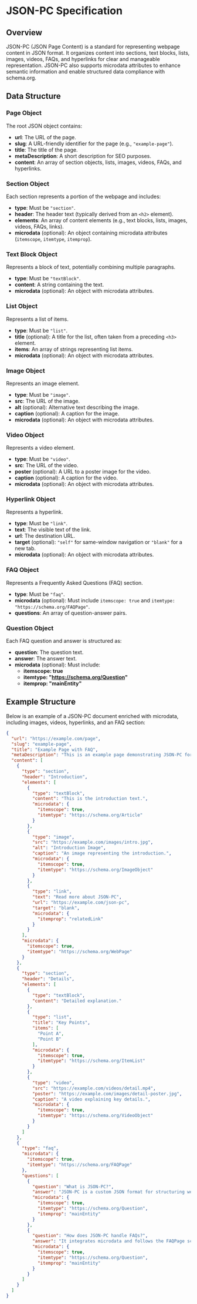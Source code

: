 <!-- spec.md -->
# JSON-PC Specification

## Overview

JSON-PC (JSON Page Content) is a standard for representing webpage content in JSON format. It organizes content into sections, text blocks, lists, images, videos, FAQs, and hyperlinks for clear and manageable representation. JSON-PC also supports microdata attributes to enhance semantic information and enable structured data compliance with schema.org.

## Data Structure

### Page Object
The root JSON object contains:
- **url**: The URL of the page.
- **slug**: A URL-friendly identifier for the page (e.g., `"example-page"`).
- **title**: The title of the page.
- **metaDescription**: A short description for SEO purposes.
- **content**: An array of section objects, lists, images, videos, FAQs, and hyperlinks.

### Section Object
Each section represents a portion of the webpage and includes:
- **type**: Must be `"section"`.
- **header**: The header text (typically derived from an `<h2>` element).
- **elements**: An array of content elements (e.g., text blocks, lists, images, videos, FAQs, links).
- **microdata** (optional): An object containing microdata attributes (`itemscope`, `itemtype`, `itemprop`).

### Text Block Object
Represents a block of text, potentially combining multiple paragraphs.
- **type**: Must be `"textBlock"`.
- **content**: A string containing the text.
- **microdata** (optional): An object with microdata attributes.

### List Object
Represents a list of items.
- **type**: Must be `"list"`.
- **title** (optional): A title for the list, often taken from a preceding `<h3>` element.
- **items**: An array of strings representing list items.
- **microdata** (optional): An object with microdata attributes.

### Image Object
Represents an image element.
- **type**: Must be `"image"`.
- **src**: The URL of the image.
- **alt** (optional): Alternative text describing the image.
- **caption** (optional): A caption for the image.
- **microdata** (optional): An object with microdata attributes.

### Video Object
Represents a video element.
- **type**: Must be `"video"`.
- **src**: The URL of the video.
- **poster** (optional): A URL to a poster image for the video.
- **caption** (optional): A caption for the video.
- **microdata** (optional): An object with microdata attributes.

### Hyperlink Object
Represents a hyperlink.
- **type**: Must be `"link"`.
- **text**: The visible text of the link.
- **url**: The destination URL.
- **target** (optional): `"self"` for same-window navigation or `"blank"` for a new tab.
- **microdata** (optional): An object with microdata attributes.

### FAQ Object
Represents a Frequently Asked Questions (FAQ) section.
- **type**: Must be `"faq"`.
- **microdata** (optional): Must include `itemscope: true` and `itemtype: "https://schema.org/FAQPage"`.
- **questions**: An array of question-answer pairs.

### Question Object
Each FAQ question and answer is structured as:
- **question**: The question text.
- **answer**: The answer text.
- **microdata** (optional): Must include:
  - **itemscope: true**
  - **itemtype: "https://schema.org/Question"**
  - **itemprop: "mainEntity"**

## Example Structure

Below is an example of a JSON-PC document enriched with microdata, including images, videos, hyperlinks, and an FAQ section:

```json
{
  "url": "https://example.com/page",
  "slug": "example-page",
  "title": "Example Page with FAQ",
  "metaDescription": "This is an example page demonstrating JSON-PC format.",
  "content": [
    {
      "type": "section",
      "header": "Introduction",
      "elements": [
        {
          "type": "textBlock",
          "content": "This is the introduction text.",
          "microdata": {
            "itemscope": true,
            "itemtype": "https://schema.org/Article"
          }
        },
        {
          "type": "image",
          "src": "https://example.com/images/intro.jpg",
          "alt": "Introduction Image",
          "caption": "An image representing the introduction.",
          "microdata": {
            "itemscope": true,
            "itemtype": "https://schema.org/ImageObject"
          }
        },
        {
          "type": "link",
          "text": "Read more about JSON-PC",
          "url": "https://example.com/json-pc",
          "target": "blank",
          "microdata": {
            "itemprop": "relatedLink"
          }
        }
      ],
      "microdata": {
        "itemscope": true,
        "itemtype": "https://schema.org/WebPage"
      }
    },
    {
      "type": "section",
      "header": "Details",
      "elements": [
        {
          "type": "textBlock",
          "content": "Detailed explanation."
        },
        {
          "type": "list",
          "title": "Key Points",
          "items": [
            "Point A",
            "Point B"
          ],
          "microdata": {
            "itemscope": true,
            "itemtype": "https://schema.org/ItemList"
          }
        },
        {
          "type": "video",
          "src": "https://example.com/videos/detail.mp4",
          "poster": "https://example.com/images/detail-poster.jpg",
          "caption": "A video explaining key details.",
          "microdata": {
            "itemscope": true,
            "itemtype": "https://schema.org/VideoObject"
          }
        }
      ]
    },
    {
      "type": "faq",
      "microdata": {
        "itemscope": true,
        "itemtype": "https://schema.org/FAQPage"
      },
      "questions": [
        {
          "question": "What is JSON-PC?",
          "answer": "JSON-PC is a custom JSON format for structuring webpage content.",
          "microdata": {
            "itemscope": true,
            "itemtype": "https://schema.org/Question",
            "itemprop": "mainEntity"
          }
        },
        {
          "question": "How does JSON-PC handle FAQs?",
          "answer": "It integrates microdata and follows the FAQPage schema for SEO.",
          "microdata": {
            "itemscope": true,
            "itemtype": "https://schema.org/Question",
            "itemprop": "mainEntity"
          }
        }
      ]
    }
  ]
}